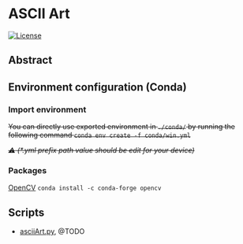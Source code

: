 # ASCII Art

[![License](https://img.shields.io/github/license/RealVincentBerthet/ASCIIArt?style=flat-square)](https://opensource.org/licenses/MIT)

## Abstract

## Environment configuration (Conda)
### Import environment
~~You can directly use exported environment in `./conda/` by running the following command `conda env create -f conda/win.yml`~~ 

~~*:warning: (\*.yml prefix path value should be edit for your device)*~~
### Packages
[OpenCV](https://anaconda.org/conda-forge/opencv)
 `conda install -c conda-forge opencv `

## Scripts
* [asciiArt.py](./asciiArt.py), @TODO
